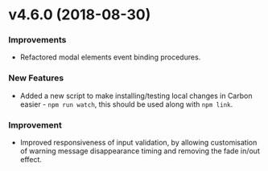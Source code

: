 # v4.6.0 (2018-08-30)
### Improvements
* Refactored modal elements event binding procedures.

### New Features
* Added a new script to make installing/testing local changes in Carbon easier - `npm run watch`, this should be used along with `npm link`.

### Improvement
* Improved responsiveness of input validation, by allowing customisation of warning message disappearance timing and removing the fade in/out effect.


